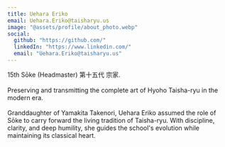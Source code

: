 ```yaml
---
title: Uehara Eriko
email: Uehara.Eriko@taisharyu.us
image: "@assets/profile/about_photo.webp"
social:
  github: "https://github.com/"
  linkedIn: "https://www.linkedin.com/"
  email: "Uehara.Eriko@taisharyu.us"
---
```

15th Sōke (Headmaster) 第十五代 宗家.
<br><br>
Preserving and transmitting the complete art of Hyoho Taisha-ryu in the modern era.
<br><br>
Granddaughter of Yamakita Takenori, Uehara Eriko assumed the role of Sōke to carry forward the living tradition of Taisha-ryu. With discipline, clarity, and deep humility, she guides the school's evolution while maintaining its classical heart.

